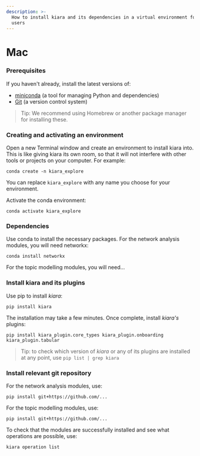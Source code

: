 ```yaml
---
description: >-
  How to install kiara and its dependencies in a virtual environment for Mac
  users
---
```


# Mac

### Prerequisites&#x20;

If you haven't already, install the latest versions of:

* [miniconda](https://www.anaconda.com/docs/getting-started/miniconda/main) (a tool for managing Python and dependencies)
* [Git](https://git-scm.com/book/en/v2/Getting-Started-Installing-Git) (a version control system)

> Tip: We recommend using Homebrew or another package manager for installing these.

### Creating and activating an environment

Open a new Terminal window and create an environment to install kiara into. This is like giving kiara its own room, so that it will not interfere with other tools or projects on your computer. For example:

```⏎
conda create -n kiara_explore
```

You can replace `kiara_explore` with any name you choose for your environment.

Activate the conda environment:&#x20;

```⏎
conda activate kiara_explore
```

### Dependencies

Use conda to install the necessary packages. For the network analysis modules, you will need networkx:&#x20;

```⏎
conda install networkx
```

For the topic modelling modules, you will need...

### Install kiara and its plugins

Use pip to install _kiara_:

```⏎
pip install kiara
```

The installation may take a few minutes. Once complete, install _kiara's_ plugins:

```
pip install kiara_plugin.core_types kiara_plugin.onboarding kiara_plugin.tabular
```

> Tip: to check which version of _kiara_ or any of its plugins are installed at any point, use `pip list | grep kiara`&#x20;

### Install relevant git repository

For the network analysis modules, use:

```⏎
pip install git+https://github.com/...
```

For the topic modelling modules, use:

```⏎
pip install git+https://github.com/...
```

To check that the modules are successfully installed and see what operations are possible, use:

```⏎
kiara operation list
```
